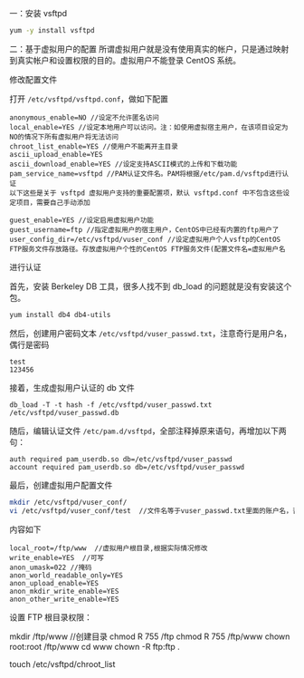 
一：安装 vsftpd

```sh
yum -y install vsftpd
```

二：基于虚拟用户的配置
所谓虚拟用户就是没有使用真实的帐户，只是通过映射到真实帐户和设置权限的目的。虚拟用户不能登录 CentOS 系统。

修改配置文件

打开 `/etc/vsftpd/vsftpd.conf`，做如下配置

```
anonymous_enable=NO //设定不允许匿名访问
local_enable=YES //设定本地用户可以访问。注：如使用虚拟宿主用户，在该项目设定为NO的情况下所有虚拟用户将无法访问
chroot_list_enable=YES //使用户不能离开主目录
ascii_upload_enable=YES
ascii_download_enable=YES //设定支持ASCII模式的上传和下载功能
pam_service_name=vsftpd //PAM认证文件名。PAM将根据/etc/pam.d/vsftpd进行认证
以下这些是关于 vsftpd 虚拟用户支持的重要配置项，默认 vsftpd.conf 中不包含这些设定项目，需要自己手动添加

guest_enable=YES //设定启用虚拟用户功能
guest_username=ftp //指定虚拟用户的宿主用户，CentOS中已经有内置的ftp用户了
user_config_dir=/etc/vsftpd/vuser_conf //设定虚拟用户个人vsftp的CentOS FTP服务文件存放路径。存放虚拟用户个性的CentOS FTP服务文件(配置文件名=虚拟用户名
```

进行认证

首先，安装 Berkeley DB 工具，很多人找不到 db_load 的问题就是没有安装这个包。

```sh
yum install db4 db4-utils
```

然后，创建用户密码文本 `/etc/vsftpd/vuser_passwd.txt`，注意奇行是用户名，偶行是密码

```
test
123456
```

接着，生成虚拟用户认证的 db 文件

```
db_load -T -t hash -f /etc/vsftpd/vuser_passwd.txt /etc/vsftpd/vuser_passwd.db
```

随后，编辑认证文件 `/etc/pam.d/vsftpd`，全部注释掉原来语句，再增加以下两句：

```
auth required pam_userdb.so db=/etc/vsftpd/vuser_passwd
account required pam_userdb.so db=/etc/vsftpd/vuser_passwd
```

最后，创建虚拟用户配置文件

```sh
mkdir /etc/vsftpd/vuser_conf/
vi /etc/vsftpd/vuser_conf/test  //文件名等于vuser_passwd.txt里面的账户名，否则下面设置无效
```

内容如下

```
local_root=/ftp/www  //虚拟用户根目录,根据实际情况修改
write_enable=YES  //可写
anon_umask=022 //掩码
anon_world_readable_only=YES
anon_upload_enable=YES
anon_mkdir_write_enable=YES
anon_other_write_enable=YES
```


设置 FTP 根目录权限：

mkdir /ftp/www   //创建目录
chmod R 755 /ftp
chmod R 755 /ftp/www
chown root:root /ftp/www
cd www
chown -R ftp:ftp .

touch /etc/vsftpd/chroot_list
